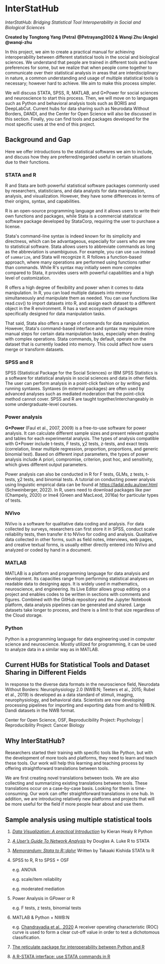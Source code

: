 # InterStatHub
*InterStatHub: Bridging Statistical Tool Interoperability in Social and Biological Sciences*

**Created by Tongtong Yang (Petra) @Petrayang2002 & Wanqi Zhu (Angie) @wanqi-zhu**

In this project, we aim to create a practical manual for achieving interoperability between different statistical tools in the social and biological sciences. We understand that people are trained in different tools and have preferences for some, but we realize that when people come together to communicate over their statistical analysis in areas that are interdisciplinary in nature, a common understanding and usage of multiple statistical tools is necessary; however hard to achieve. We aim to make this process simpler. 

We will discuss STATA, SPSS, R, MATLAB, and G*Power for social sciences and neuroscience to start this process. Then, we will move on to languages such as Python and behavioral analysis tools such as BORIS and DeepLabCut. Current hubs for data sharing such as Neurodata Without Borders, DANDI, and the Center for Open Science will also be discussed in this section. Finally, you can find tools and packages developed for the most specific uses at the end of this project.


## Background and Gap

Here we offer introductions to the statistical softwares we aim to include, and discuss how they are preferred/regarded useful in certain situations due to their functions.

### STATA and R

R and Stata are both powerful statistical software packages commonly used by researchers, statisticians, and data analysts for data manipulation, analysis, and visualization. However, they have some differences in terms of their origins, syntax, and capabilities.

R is an open-source programming language and it allows users to write their own functions and packages, while Stata is a commercial statistical software package developed by StataCorp, requiring the user to purchase a license. 

Stata's command-line syntax is indeed known for its simplicity and directness, which can be advantageous, especially for users who are new to statistical software. Stata allows users to abbreviate commands as long as the abbreviation is unambiguous. For example, you can use `sum` instead of `summarize`, and Stata will recognize it. R follows a function-based approach, where many operations are performed using functions rather than commands. While R's syntax may initially seem more complex compared to Stata, it provides users with powerful capabilities and a high level of customization. 

R offers a high degree of flexibility and power when it comes to data manipulation. In R, you can load multiple datasets into memory simultaneously and manipulate them as needed. You can use functions like read.csv() to import datasets into R, and assign each dataset to a different object in the R environment. R has a vast ecosystem of packages specifically designed for data manipulation tasks. 

That said, Stata also offers a range of commands for data manipulation. However, Stata's command-based interface and syntax may require more manual steps for certain data manipulation tasks, especially when dealing with complex operations. Stata commands, by default, operate on the dataset that is currently loaded into memory. This could affect how users merge or transform datasets.


### SPSS and R

SPSS (Statistical Package for the Social Sciences) or IBM SPSS Statistics is a software for statistical analysis in social sciences and data in other fields. The user can perform analysis in a point-click fashion or by writing and running syntaxes. Syntaxes (in external packages) are often used by advanced analyses such as mediated moderation that the point-click method cannot cover. SPSS and R are taught together/interchangeably in some undergraduate-level courses.


### Power analysis

**G*Power** (Faul et al., 2007, 2009) is a free-to-use software for power analysis. It can calculate different sample sizes and present relevant graphs and tables for each experimental analysis. The types of analysis compatible with G*Power include t-tests, F tests, χ2 tests, z-tests, and exact tests (correlation, linear multiple regression, proportion, proportions, and generic binomial test). Based on different input parameters, the types of power analysis include A priori, compromise, criterion, post hoc, and sensitivity, which gives different output parameters.

Power analysis can also be conducted in R for F tests, GLMs, z tests, t-tests, χ2 tests, and binomial tests. A tutorial on conducting power analysis using linguistic empirical data can be found at https://ladal.edu.au/pwr.html (Schweinberger, 2022). In R, users need to download packages like pwr (Champely, 2020) or lme4 (Green and MacLeod, 2016a) for particular types of tests. 


### NVivo

NVivo is a software for qualitative data coding and analysis. For data collected by surveys, researchers can first store it in SPSS, conduct scale reliability tests, then transfer it to NVivo for coding and analysis. Qualitative data collected in other forms, such as field notes, interviews, web pages, and creative textual forms, is usually either directly entered into NVivo and analyzed or coded by hand in a document.


### MATLAB

MATLAB is a platform and programming language for data analysis and development. Its capacities range from performing statistical analyses on readable data to designing apps. It is widely used in mathematics, neuroscience, and engineering. Its Live Editor allows group editing on a project and enables codes to be written in sections with comments and figures. Combined with the GitHub repository and the Jupyter Notebook platform, data analysis pipelines can be generated and shared. Large datasets take longer to process, and there is a limit to that size regardless of the Cloud storage. 


### Python

Python is a programming language for data engineering used in computer science and neuroscience. Mostly utilized for programming, it can be used to analyze data in a similar way as in MATLAB.



## Current HUBs for Statistical Tools and Dataset Sharing in Different Fields

In response to the diverse data formats in the neuroscience field, Neurodata Without Borders: Neurophysiology 2.0 (NWB:N; Teeters et al., 2015; Rubel et al., 2019) is developed as a data standard of stimuli, imaging, neurophysiology, and behavioral data. Scientists are now developing processing pipelines for importing and exporting data from and to NWB:N.
Dandi datasets in the NWB format. 

Center for Open Science, OSF, Reproducibility Project: Psychology | Reproducibility Project: Cancer Biology

## Why InterStatHub?

Researchers started their training with specific tools like Python, but with the development of more tools and platforms, they need to learn and teach these tools. Our work will help this learning and teaching process by offering straightforward translations between tools.

We are first creating novel translations between tools. We are also collecting and summarizing existing translations between tools. These translations occur on a case-by-case basis. Looking for them is time-consuming. Our work can offer straightforward translations in one hub. In addition, we are introducing relatively new platforms and projects that will be more useful for the field if more people hear about and use them.

## Sample analysis using multiple statistical tools

1. *[Data Visualization: A practical Introduction](https://socviz.co/)* by Kieran Healy
R
Python

2. *[A User’s Guide To Network Analysis](https://nwcommands.wordpress.com/)* by Douglas A. Luke
R to STATA

3. *[Memorandum: Stata to R::dplyr](https://github.com/takakishi/stata-to-dplyr)* Written by Takaaki Kishida
STATA to R

4. SPSS to R, R to SPSS + OSF

   e.g. ANOVA

   e.g. scale/item reliability

   e.g. moderated mediation

6. Power Analysis in G*Power* or R

   e.g. F tests, z tests, binomial tests
   
8. MATLAB & Python + NWB:N

   e.g. [Chandravadia et al., 2020](https://www.nature.com/articles/s41597-020-0415-9)
   A receiver operating characteristic (ROC) curve is used to form a clear cut-off value in order to test a dichotomous classification.

9. [The reticulate package for interoperability between Python and R](https://github.com/rstudio/reticulate)

10. [A R-STATA interface: use STATA commands in R](https://github.com/lbraglia/RStata)

